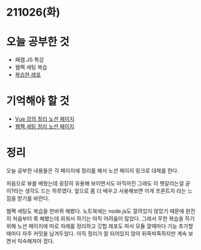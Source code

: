 # 211026(화)

# 오늘 공부한 것

- 패캠 JS 특강
- 웹팩 세팅 복습
- [복습한 레포](https://github.com/kwonsean/review_Webpack_Setting)

# 기억해야 할 것

- [Vue 강의 정리 노션 페이지](https://www.notion.so/10-26-8313e44ff9fb411888405b44574df4c0)
- [웹팩 세팅 정리 노션 페이지](https://www.notion.so/webpack-setting-d3fdd37467734ef09d88dd6acce1273c)

# 정리

오늘 공부한 내용들은 각 페이지에 정리를 해서 노션 페이지 링크로 대체를 한다. 

처음으로 뷰를 배웠는데 굉장히 유용해 보이면서도 아직까진 그래도 이 햇갈리는걸 굳이?라는 생각도 드는 하루였다. 앞으로 좀 더 배우고 사용해보면 이게 프론트지 라는 느낌을 받기를 바란다.

웹팩 세팅도 복습을 한바퀴 해봤다. 노트북에는 node.js도 깔려있지 않았기 때문에 완전히 처음부터 쭉 해봤는데 외워서 하기는 아직 어려움이 많았다. 그래서 무한 복습을 하기위해 노션 페이지에 따로 차례를 정리하고 깃헙 레포도 파서 모듈 깔때마다 기능 추가할때마다 자주 커밋을 남겨두었다. 아직 정리가 잘 되어있지 않아 뒤죽박죽하지만 계속 보면서 익숙해져야 겠다.
